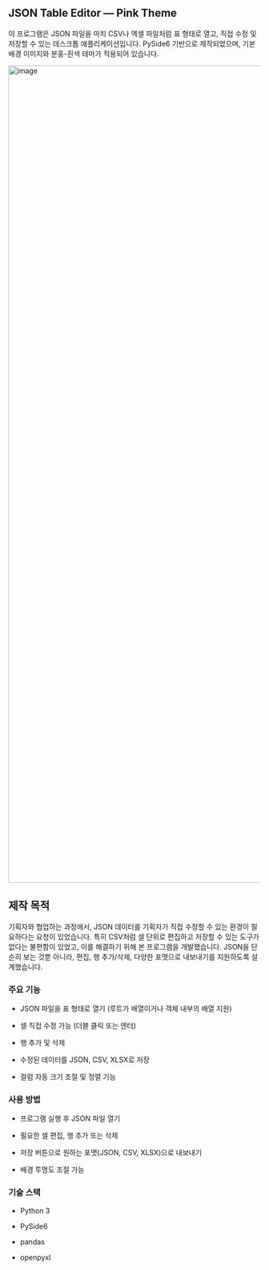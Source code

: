 ## JSON Table Editor — Pink Theme

이 프로그램은 JSON 파일을 마치 CSV나 엑셀 파일처럼 표 형태로 열고, 직접 수정 및 저장할 수 있는 데스크톱 애플리케이션입니다.
PySide6 기반으로 제작되었으며, 기본 배경 이미지와 분홍-흰색 테마가 적용되어 있습니다.

<img width="2526" height="1629" alt="image" src="https://github.com/user-attachments/assets/05bc16a4-70b5-4fae-a114-b02ff41114f6" />


## 제작 목적
기획자와 협업하는 과정에서, JSON 데이터를 기획자가 직접 수정할 수 있는 환경이 필요하다는 요청이 있었습니다.
특히 CSV처럼 셀 단위로 편집하고 저장할 수 있는 도구가 없다는 불편함이 있었고, 이를 해결하기 위해 본 프로그램을 개발했습니다.
JSON을 단순히 보는 것뿐 아니라, 편집, 행 추가/삭제, 다양한 포맷으로 내보내기를 지원하도록 설계했습니다.

### 주요 기능
- JSON 파일을 표 형태로 열기 (루트가 배열이거나 객체 내부의 배열 지원)

- 셀 직접 수정 가능 (더블 클릭 또는 엔터)

- 행 추가 및 삭제

- 수정된 데이터를 JSON, CSV, XLSX로 저장

- 컬럼 자동 크기 조절 및 정렬 기능

### 사용 방법

- 프로그램 실행 후 JSON 파일 열기

- 필요한 셀 편집, 행 추가 또는 삭제

- 저장 버튼으로 원하는 포맷(JSON, CSV, XLSX)으로 내보내기

- 배경 투명도 조절 가능

### 기술 스택
- Python 3

- PySide6

- pandas

- openpyxl

